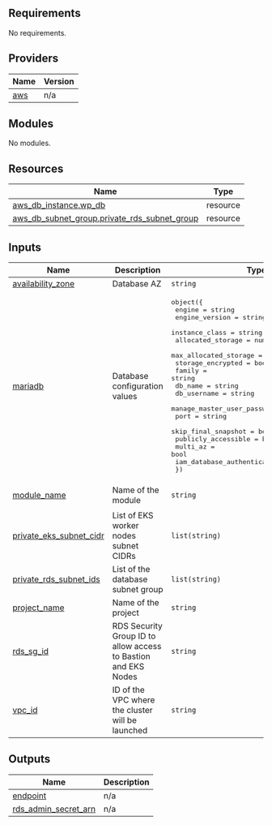 <!-- BEGIN_TF_DOCS -->
## Requirements

No requirements.

## Providers

| Name | Version |
|------|---------|
| <a name="provider_aws"></a> [aws](#provider\_aws) | n/a |

## Modules

No modules.

## Resources

| Name | Type |
|------|------|
| [aws_db_instance.wp_db](https://registry.terraform.io/providers/hashicorp/aws/latest/docs/resources/db_instance) | resource |
| [aws_db_subnet_group.private_rds_subnet_group](https://registry.terraform.io/providers/hashicorp/aws/latest/docs/resources/db_subnet_group) | resource |

## Inputs

| Name | Description | Type | Default | Required |
|------|-------------|------|---------|:--------:|
| <a name="input_availability_zone"></a> [availability\_zone](#input\_availability\_zone) | Database AZ | `string` | n/a | yes |
| <a name="input_mariadb"></a> [mariadb](#input\_mariadb) | Database configuration values | <pre>object({<br>    engine                              = string<br>    engine_version                      = string<br>    instance_class                      = string<br>    allocated_storage                   = number<br>    max_allocated_storage               = number<br>    storage_encrypted                   = bool<br>    family                              = string<br>    db_name                             = string<br>    db_username                         = string<br>    manage_master_user_password         = bool<br>    port                                = string<br>    skip_final_snapshot                 = bool<br>    publicly_accessible                 = bool<br>    multi_az                            = bool<br>    iam_database_authentication_enabled = bool<br>  })</pre> | n/a | yes |
| <a name="input_module_name"></a> [module\_name](#input\_module\_name) | Name of the module | `string` | `"Relational Database Service"` | no |
| <a name="input_private_eks_subnet_cidr"></a> [private\_eks\_subnet\_cidr](#input\_private\_eks\_subnet\_cidr) | List of EKS worker nodes subnet CIDRs | `list(string)` | n/a | yes |
| <a name="input_private_rds_subnet_ids"></a> [private\_rds\_subnet\_ids](#input\_private\_rds\_subnet\_ids) | List of the database subnet group | `list(string)` | n/a | yes |
| <a name="input_project_name"></a> [project\_name](#input\_project\_name) | Name of the project | `string` | n/a | yes |
| <a name="input_rds_sg_id"></a> [rds\_sg\_id](#input\_rds\_sg\_id) | RDS Security Group ID to allow access to Bastion and EKS Nodes | `string` | n/a | yes |
| <a name="input_vpc_id"></a> [vpc\_id](#input\_vpc\_id) | ID of the VPC where the cluster will be launched | `string` | n/a | yes |

## Outputs

| Name | Description |
|------|-------------|
| <a name="output_endpoint"></a> [endpoint](#output\_endpoint) | n/a |
| <a name="output_rds_admin_secret_arn"></a> [rds\_admin\_secret\_arn](#output\_rds\_admin\_secret\_arn) | n/a |
<!-- END_TF_DOCS -->